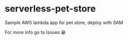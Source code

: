 # serverless-pet-store
Sample AWS lambda app for pet store, deploy with SAM

For more info go to Issues 😁
